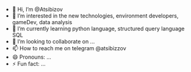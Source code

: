 - 👋 Hi, I’m @Atsibizov
- 👀 I’m interested in the new technologies, environment developers, gameDev, data analysis
- 🌱 I’m currently learning python language, structured query language SQL
- 💞️ I’m looking to collaborate on ...
- 📫 How to reach me on telegram @atsibizzov
- 😄 Pronouns: ...
- ⚡ Fun fact: ...

<!---
Atsibizov/Atsibizov is a ✨ special ✨ repository because its `README.md` (this file) appears on your GitHub profile.
You can click the Preview link to take a look at your changes.
--->
